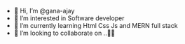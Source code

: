 - 👋 Hi, I’m @gana-ajay
- 👀 I’m interested in Software developer 
- 🌱 I’m currently learning  Html Css Js and MERN full stack
- 💞️ I’m looking to collaborate on ..🤗🤗
  

<!---
gana-ajay/gana-ajay is a ✨ special ✨ repository because its `README.md` (this file) appears on your GitHub profile.
You can click the Preview link to take a look at your changes.
--->
